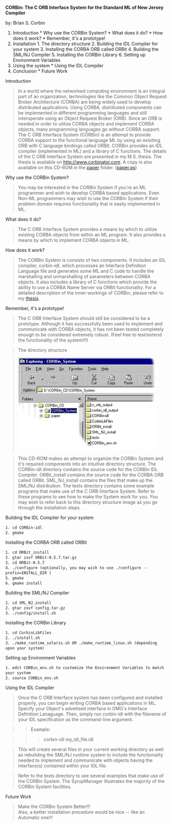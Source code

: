 **CORBin: The C ORB Interface System for the Standard ML of New Jersey Compiler**

by: Brian S. Corbin

  1. Introduction
    * Why use the CORBin System?
    * What does it do?
    * How does it work?
    * Remember, it's a prototype!
  2. Installation 
    1. The directory structure
    2. Building the IDL Compiler for your system
    3. Installing the CORBA ORB called ORBit
    4. Building the SML/NJ Compiler
    5. Installing the CORBin Library
    6. Setting up Environment Variables
  3. Using the system 
    * Using the IDL Compiler
  4. Conclusion 
    * Future Work























Introduction

> In a world where the networked computing environment is an integral part of
an organization, technologies like the Common Object Request Broker
Architecture (CORBA) are being widely used to develop distributed
applications. Using CORBA, distributed components can be implemented in
different programming languages and still interoperate using an Object Request
Broker (ORB). Since an ORB is needed in order to utilize CORBA objects and
implement CORBA objects, many programming languages go without CORBA support.
The C ORB Interface System (CORBin) is an attempt to provide CORBA support to
the functional language ML by using an exisiting ORB with C language bindings
called ORBit. CORBin provides an IDL compiler (implemented in ML) and a
library of C functions. The details of the C ORB Interface System are
presented in my M.S. thesis. The thesis is available on
<http://www.corbinator.com>. A copy is also available on this CD-ROM in the
[paper](paper) folder. ([paper.ps](paper/paper.ps))

>

>  

Why use the CORBin System?

> You may be interested in the CORBin System if you're an ML programmer and
wish to develop CORBA based applications. Even Non-ML programmers may wish to
use the CORBin System if their problem domain requires functionality that is
easily implemented in ML.

>

>  

What does it do?

> The C ORB Interface System provides a means by which to utilize existing
CORBA objects from within an ML program. It also provides a means by which to
implement CORBA objects in ML.

>

>  

How does it work?

> The CORBin System is consists of two components. It includes an IDL
compiler, corbin-idl, which processes an Interface Definition Language file
and generates some ML and C code to handle the marshalling and unmarshalling
of parameters between CORBA objects. It also includes a library of C functions
which provide the ability to use a CORBA Name Server via ORBit functionality.
For a detailed description of the inner-workings of CORBin, please refer to my
[thesis](paper/paper.ps).

>

>  

Remember, it's a prototype!

> The C ORB Interface System should still be considered to be a prototype.
Although it has successfully been used to implement and communicate with CORBA
objects, it has not been tested completely enough to be considered extremely
robust. (Feel free to test/extend the functionality of the system!!!)

>

>  
>

> The directory structure

> ![](images/directory_tree.jpg)



> This CD-ROM makes an attempt to organize the CORBin System and it's required
components into an intuitive directory structure. The CORBin-idl directory
contains the source code for the CORBin IDL Compiler. ORBit_install contains
the source code for the CORBA ORB called ORBit. SML_NJ_install contains the
files that make up the SML/NJ distribution. The tests directory contains some
example programs that make use of the C ORB Interface System. Refer to these
programs to see how to make the System work for you. You may wish to refer
back to this directory structure image as you go through the installation
steps.

Building the IDL Compiler for your system

    1. cd CORBin-idl
    2. gmake

Installing the CORBA ORB called ORBit

    1. cd ORBit_install
    2. gtar zxvf ORBit-0.5.7.tar.gz
    3. cd ORBit-0.5.7
    4. ./configure (optionally, you may wish to use ./configure --prefix=INSTALL_DIR ) 
    5. gmake
    6. gmake install

Building the SML/NJ Compiler

    1. cd SML_NJ_install
    2. gtar zxvf config.tar.gz
    3. ./config/install.sh

Installing the CORBin Library

    1. cd CorbinLibFiles
    2. ./install.sh
    3. ./make_runtime_solaris.sh OR ./make_runtime_linux.sh (depending upon your system) 

Setting up Environment Variables

    1. edit CORBin_env.sh to customize the Environment Variables to match your system
    2. source CORBin_env.sh

Using the IDL Compiler

> Once the C ORB Interface system has been configured and installed properly,
you can begin writing CORBA based applications in ML. Specify your Object's
advetised interface in OMG's Interface Definition Lanaguage. Then, simply run
corbin-idl with the filename of your IDL specification as the command-line
argument.

>

>> Example:

>>

>>> corbin-idl my_idl_file.idl

>

> This will create several files in your current working directory as well as
rebuilding the SML/NJ runtime system to include the functionality needed to
implement and communicate with objects having the interface(s) contained
within your IDL file.

>

> Refer to the tests directory to see several examples that make use of the
CORBin System. The SyrupManager illustrates the majority of the CORBin System
facilities.



Future Work

> Make the CORBin System Better!!!  
Also, a better installation procedure would be nice -- like an Automatic
one!!!


